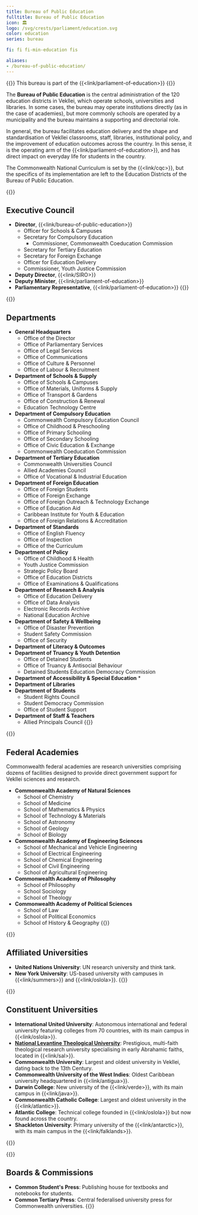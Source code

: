```yaml
---
title: Bureau of Public Education
fulltitle: Bureau of Public Education
icon: 🏛️
logo: /svg/crests/parliament/education.svg
color: education
series: bureau

fi: fi fi-min-education fis

aliases:
- /bureau-of-public-education/
---
```

{{<note series>}}
 This bureau is part of the {{<link/parliament-of-education>}}
{{</note>}}

The <span class="fi fi-min-education fis"></span> **Bureau of Public Education** is the central administration of the 120 education districts in Vekllei, which operate schools, universities and libraries. In some cases, the bureau may operate institutions directly (as in the case of academies), but more commonly schools are operated by a municipality and the bureau maintains a supporting and directorial role.

In general, the bureau facilitates education delivery and the shape and standardisation of Vekllei classrooms, staff, libraries, institutional policy, and the improvement of education outcomes across the country. In this sense, it is the operating arm of the {{<link/parliament-of-education>}}, and has direct impact on everyday life for students in the country.

The Commonwealth National Curriculum is set by the {{<link/cqc>}}, but the specifics of its implementation are left to the Education Districts of the Bureau of Public Education.

{{<note panel>}}
## Executive Council

* **Director**, {{<link/bureau-of-public-education>}}
    * Officer for Schools & Campuses
    * Secretary for Compulsory Education
        * Commissioner, Commonwealth Coeducation Commission
    * Secretary for Tertiary Education
    * Secretary for Foreign Exchange
    * Officer for Education Delivery
    * Commissioner, Youth Justice Commission
* **Deputy Director**, {{<link/SIRO>}}
* **Deputy Minister**, {{<link/parliament-of-education>}}
* **Parliamentary Representative**, {{<link/parliament-of-education>}}
{{</note>}}

{{<note panel>}}
## Departments
* **General Headquarters**
    * Office of the Director
    * Office of Parliamentary Services
    * Office of Legal Services
    * Office of Communications
    * Office of Culture & Personnel
    * Office of Labour & Recruitment
* **Department of Schools & Supply**
    * Office of Schools & Campuses
    * Office of Materials, Uniforms & Supply
    * Office of Transport & Gardens
    * Office of Construction & Renewal
    * Education Technology Centre
* **Department of Compulsory Education**
    * Commonwealth Compulsory Education Council
    * Office of Childhood & Preschooling
    * Office of Primary Schooling
    * Office of Secondary Schooling
    * Office of Civic Education & Exchange
    * Commonwealth Coeducation Commission
* **Department of Tertiary Education**
    * Commonwealth Universities Council
    * Allied Academies Council
    * Office of Vocational & Industrial Education
* **Department of Foreign Education**
    * Office of Foreign Students
    * Office of Foreign Exchange
    * Office of Foreign Outreach & Technology Exchange
    * Office of Education Aid
    * Caribbean Institute for Youth & Education
    * Office of Foreign Relations & Accreditation
* **Department of Standards**
    * Office of English Fluency
    * Office of Inspection
    * Office of the Curriculum
* **Department of Policy**
    * Office of Childhood & Health
    * Youth Justice Commission
    * Strategic Policy Board
    * Office of Education Districts
    * Office of Examinations & Qualifications
* **Department of Research & Analysis**
    * Office of Education Delivery
    * Office of Data Analysis
    * Electronic Records Archive
    * National Education Archive
* **Department of Safety & Wellbeing**
    * Office of Disaster Prevention
    * Student Safety Commission
    * Office of Security
* **Department of Literacy & Outcomes**
* **Department of Truancy & Youth Detention**
    * Office of Detained Students
    * Office of Truancy & Antisocial Behaviour
    * Detained Students Education Democracy Commission
* **Department of Accessibility & Special Education**
    *
* **Department of Libraries**
* **Department of Students**
    * Student Rights Council
    * Student Democracy Commission
    * Office of Student Support
* **Department of Staff & Teachers**
    * Allied Principals Council
{{</note>}}

{{<note panel>}}
## Federal Academies

Commonwealth federal academies are research universities comprising dozens of facilities designed to provide direct government support for Vekllei sciences and research.

* **Commonwealth Academy of Natural Sciences**
    * School of Chemistry
    * School of Medicine
    * School of Mathematics & Physics
    * School of Technology & Materials
    * School of Astronomy
    * School of Geology
    * School of Biology
* **Commonwealth Academy of Engineering Sciences**
    * School of Mechanical and Vehicle Engineering
    * School of Electrical Engineering
    * School of Chemical Engineering
    * School of Civil Engineering
    * School of Agricultural Engineering
* **Commonwealth Academy of Philosophy**
    * School of Philosophy
    * School Sociology
    * School of Theology
* **Commonwealth Academy of Political Sciences**
    * School of Law
    * School of Political Economics
    * School of History & Geography
{{</note>}}

{{<note panel>}}
## Affiliated Universities

* **United Nations University**: UN research university and think tank.
* **New York University**: US-based university with campuses in {{<link/summers>}} and {{<link/oslola>}}.
{{</note>}}

{{<note panel>}}
## Constituent Universities

* **International United University**: Autonomous international and federal university featuring colleges from 70 countries, with its main campus in {{<link/oslola>}}.
* **[National Levantine Theological University](/nltu/)**: Prestigious, multi-faith theological research university specialising in early Abrahamic faiths, located in {{<link/sal>}}.
* **Commonwealth University**: Largest and oldest university in Vekllei, dating back to the 13th Century.
* **Commonwealth University of the West Indies**: Oldest Caribbean university headquartered in {{<link/antigua>}}.
* **Darwin College**: New university of the {{<link/verde>}}, with its main campus in {{<link/java>}}.
* **Commonwealth Catholic College**: Largest and oldest university in the {{<link/atlantic>}}.
* **Atlantic College**: Technical college founded in {{<link/oslola>}} but now found across the country.
* **Shackleton University**: Primary university of the {{<link/antarctic>}}, with its main campus in the {{<link/falklands>}}.

{{</note>}}

{{<note panel>}}
## Boards & Commissions

* **Common Student's Press**: Publishing house for textbooks and notebooks for students.
* **Common Tertiary Press**: Central federalised university press for Commonwealth universities.
{{</note>}}

